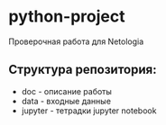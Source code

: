 # python-project

Проверочная работа для Netologia

## Структура репозитория:
- doc      - описание работы
- data     - входные данные
- jupyter  - тетрадки jupyter notebook

